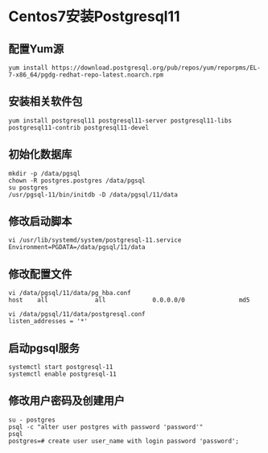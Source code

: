 # Centos7安装Postgresql11

## 配置Yum源

```shell
yum install https://download.postgresql.org/pub/repos/yum/reporpms/EL-7-x86_64/pgdg-redhat-repo-latest.noarch.rpm
```

## 安装相关软件包

```shell
yum install postgresql11 postgresql11-server postgresql11-libs postgresql11-contrib postgresql11-devel
```



## 初始化数据库

```
mkdir -p /data/pgsql
chown -R postgres.postgres /data/pgsql
su postgres
/usr/pgsql-11/bin/initdb -D /data/pgsql/11/data
```

## 修改启动脚本

```
vi /usr/lib/systemd/system/postgresql-11.service
Environment=PGDATA=/data/pgsql/11/data
```

## 修改配置文件

```
vi /data/pgsql/11/data/pg_hba.conf
host    all             all             0.0.0.0/0               md5

vi /data/pgsql/11/data/postgresql.conf
listen_addresses = '*'
```



## 启动pgsql服务

```
systemctl start postgresql-11
systemctl enable postgresql-11
```



## 修改用户密码及创建用户

```shell
su - postgres
psql -c "alter user postgres with password 'password'"
psql
postgres=# create user user_name with login password 'password';
```

